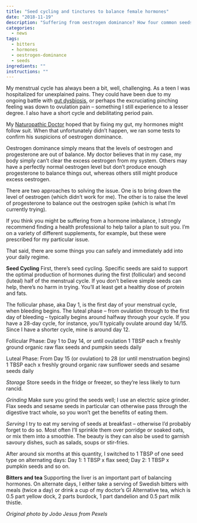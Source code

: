 ```yaml
---
title: "Seed cycling and tinctures to balance female hormones"
date: "2018-11-19"
description: "Suffering from oestrogen dominance? How four common seeds and a natural tonic can help."
categories: 
  - news
tags: 
  - bitters
  - hormones
  - oestrogen-dominance
  - seeds
ingredients: ""
instructions: ""
---
```


My menstrual cycle has always been a bit, well, challenging. As a teen I was hospitalized for unexplained pains. They could have been due to my ongoing battle with [gut dysbiosis](https://cookingwithnothing.com/a-note-to-the-low-fodmap-folk/), or perhaps the excruciating pinching feeling was down to ovulation pain – something I still experience to a lesser degree. I also have a short cycle and debilitating period pain.

My [Naturopathic Doctor](http://www.northshorenaturopathicclinic.ca/our-doctors/#mushtagh) hoped that by fixing my gut, my hormones might follow suit. When that unfortunately didn’t happen, we ran some tests to confirm his suspicions of oestrogen dominance.

Oestrogen dominance simply means that the levels of oestrogen and progesterone are out of balance. My doctor believes that in my case, my body simply can’t clear the excess oestrogen from my system. Others may have a perfectly normal oestrogen level but don’t produce enough progesterone to balance things out, whereas others still might produce excess oestrogen.

There are two approaches to solving the issue. One is to bring down the level of oestrogen (which didn’t work for me). The other is to raise the level of progesterone to balance out the oestrogen spike (which is what I’m currently trying).

If you think you might be suffering from a hormone imbalance, I strongly recommend finding a health professional to help tailor a plan to suit you. I’m on a variety of different supplements, for example, but these were prescribed for my particular issue.

That said, there are some things you can safely and immediately add into your daily regime.

**Seed Cycling** First, there’s seed cycling. Specific seeds are said to support the optimal production of hormones during the first (follicular) and second (luteal) half of the menstrual cycle. If you don’t believe simple seeds can help, there’s no harm in trying. You’ll at least get a healthy dose of protein and fats.

The follicular phase, aka Day 1, is the first day of your menstrual cycle, when bleeding begins. The luteal phase – from ovulation through to the first day of bleeding – typically begins around halfway through your cycle. If you have a 28-day cycle, for instance, you’ll typically ovulate around day 14/15. Since I have a shorter cycle, mine is around day 12.

Follicular Phase: Day 1 to Day 14, or until ovulation 1 TBSP each x freshly ground organic raw flax seeds and pumpkin seeds daily

Luteal Phase: From Day 15 (or ovulation) to 28 (or until menstruation begins) 1 TBSP each x freshly ground organic raw sunflower seeds and sesame seeds daily

_Storage_ Store seeds in the fridge or freezer, so they’re less likely to turn rancid.

_Grinding_ Make sure you grind the seeds well; I use an electric spice grinder. Flax seeds and sesame seeds in particular can otherwise pass through the digestive tract whole, so you won’t get the benefits of eating them.

_Serving_ I try to eat my serving of seeds at breakfast – otherwise I’d probably forget to do so. Most often I’ll sprinkle them over porridge or soaked oats, or mix them into a smoothie. The beauty is they can also be used to garnish savoury dishes, such as salads, soups or stir-fries.

After around six months at this quantity, I switched to 1 TBSP of one seed type on alternating days: Day 1: 1 TBSP x flax seed; Day 2: 1 TBSP x pumpkin seeds and so on.

**Bitters and tea** Supporting the liver is an important part of balancing hormones. On alternate days, I either take a serving of Swedish bitters with meals (twice a day) or drink a cup of my doctor’s GI Alternative tea, which is 0.5 part yellow dock, 2 parts burdock, 1 part dandelion and 0.5 part milk thistle.

_Original photo by João Jesus from Pexels_
